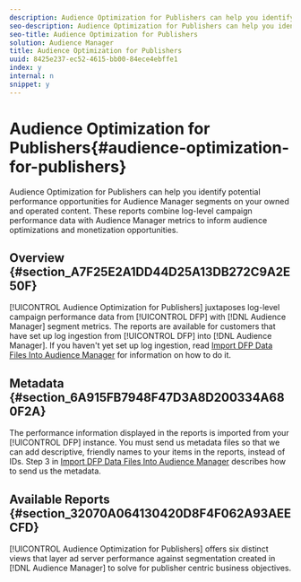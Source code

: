 ```yaml
---
description: Audience Optimization for Publishers can help you identify potential performance opportunities for Audience Manager segments on your owned and operated content. These reports combine log-level campaign performance data with Audience Manager metrics to inform audience optimizations and monetization opportunities.
seo-description: Audience Optimization for Publishers can help you identify potential performance opportunities for Audience Manager segments on your owned and operated content. These reports combine log-level campaign performance data with Audience Manager metrics to inform audience optimizations and monetization opportunities.
seo-title: Audience Optimization for Publishers
solution: Audience Manager
title: Audience Optimization for Publishers
uuid: 8425e237-ec52-4615-bb00-84ece4ebffe1
index: y
internal: n
snippet: y
---
```


# Audience Optimization for Publishers{#audience-optimization-for-publishers}

Audience Optimization for Publishers can help you identify potential performance opportunities for Audience Manager segments on your owned and operated content. These reports combine log-level campaign performance data with Audience Manager metrics to inform audience optimizations and monetization opportunities.

## Overview {#section_A7F25E2A1DD44D25A13DB272C9A2E50F}

[!UICONTROL Audience Optimization for Publishers] juxtaposes log-level campaign performance data from [!UICONTROL DFP] with [!DNL Audience Manager] segment metrics. The reports are available for customers that have set up log ingestion from [!UICONTROL DFP] into [!DNL Audience Manager]. If you haven't yet set up log ingestion, read [Import DFP Data Files Into Audience Manager](../../../reporting/audience-optimization-reports/aor-publishers/import-dfp.md#concept_32EC89A543BA4333B62DD4C0B3E7060A) for information on how to do it.

## Metadata {#section_6A915FB7948F47D3A8D200334A680F2A}

The performance information displayed in the reports is imported from your [!UICONTROL DFP] instance. You must send us metadata files so that we can add descriptive, friendly names to your items in the reports, instead of IDs. Step 3 in [Import DFP Data Files Into Audience Manager](../../../reporting/audience-optimization-reports/aor-publishers/import-dfp.md#concept_32EC89A543BA4333B62DD4C0B3E7060A) describes how to send us the metadata.

## Available Reports {#section_32070A064130420D8F4F062A93AEECFD}

[!UICONTROL Audience Optimization for Publishers] offers six distinct views that layer ad server performance against segmentation created in [!DNL Audience Manager] to solve for publisher centric business objectives.
